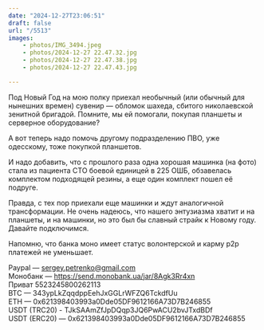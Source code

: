 ```yaml
---
date: "2024-12-27T23:06:51"
draft: false
url: "/5513"
images: 
    - photos/IMG_3494.jpeg
    - photos/2024-12-27 22.47.32.jpg
    - photos/2024-12-27 22.47.38.jpg
    - photos/2024-12-27 22.47.43.jpg

---
```


Под Новый Год на мою полку приехал необычный (или обычный для нынешних времен) сувенир — обломок шахеда, сбитого николаевской зенитной бригадой. Помните, мы ей помогали, покупая планшеты и серверное оборудование?

А вот теперь надо помочь другому подразделению ПВО, уже одесскому, тоже покупкой планшетов. 

И надо добавить, что с прошлого раза одна хорошая машинка (на фото) стала из пациента СТО боевой единицей в 225 ОШБ, обзавелась комплектом подходящей резины, а еще один комплект пошел её подруге.

Правда, с тех пор приехали еще машинки и ждут аналогичной трансформации. Не очень надеюсь, что нашего энтузиазма хватит и на планшеты, и на машинки, но это был бы славный страйк к Новому году. Давайте подключимся.

Напомню, что банка моно имеет статус волонтерской и карму p2p платежей не уменьшает.

Paypal — sergey.petrenko@gmail.com  
Монобанк — https://send.monobank.ua/jar/8Agk3Rr4xn  
Приват 5523245800262113  
BTC — 343ypLkZqqdppEehJxGGLrWFZQ6TckdfUu  
ETH — 0x621398403993a0Dde05DF9612166A73D7B246855  
USDT (TRC20) - TJkSAAmZfJpDQqp3JQ6PwACU2bvJTxdBDf  
USDT (ERC20) — 0x621398403993a0Dde05DF9612166A73D7B246855  
